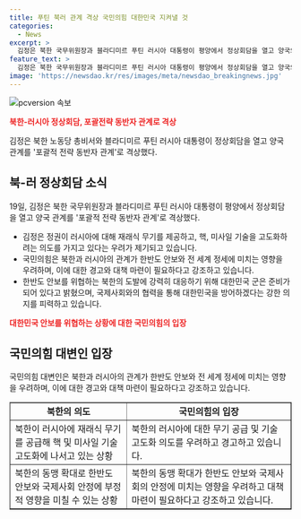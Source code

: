 ```yaml
---
title: 푸틴 북러 관계 격상 국민의힘 대한민국 지켜낼 것
categories:
  - News
excerpt: >
  김정은 북한 국무위원장과 블라디미르 푸틴 러시아 대통령이 평양에서 정상회담을 열고 양국의 관계를 포괄적 전략 동반자 관계로 격상했다. 이에 대해 국민의힘이 대한민국의 안보를 우려하며 북한과 러시아의 관계가 한 단계 높아진 것으로 경고하고 있다. 국민의힘은 대한민국의 안보를 위해 모든 수단과 방법을 동원하여 지켜낼 것을 강조하고 있으며, 북한의 군사적 도발에 대비하기 위해 철통같은 안보 태세를 유지할 것이라 밝혔다.
feature_text: >
  김정은 북한 국무위원장과 블라디미르 푸틴 러시아 대통령이 평양에서 정상회담을 열고 양국의 관계를 포괄적 전략 동반자 관계로 격상했다. 이에 대해 국민의힘이 대한민국의 안보를 우려하며 북한과 러시아의 관계가 한 단계 높아진 것으로 경고하고 있다. 국민의힘은 대한민국의 안보를 위해 모든 수단과 방법을 동원하여 지켜낼 것을 강조하고 있으며, 북한의 군사적 도발에 대비하기 위해 철통같은 안보 태세를 유지할 것이라 밝혔다.
image: 'https://newsdao.kr/res/images/meta/newsdao_breakingnews.jpg'
---
```


<p><img src="https://newsdao.kr/res/images/meta/newsdao_breakingnews.jpg" alt="pcversion 속보" /></p>

<p><b><span style="color: #ee2323;">북한-러시아 정상회담, 포괄전략 동반자 관계로 격상</span></b></p>

<p>김정은 북한 노동당 총비서와 블라디미르 푸틴 러시아 대통령이 정상회담을 열고 양국 관계를 '포괄적 전략 동반자 관계'로 격상했다.</p>

<h2 data-ke-size="size26">북-러 정상회담 소식</h2>

<p data-ke-size="size16">19일, 김정은 북한 국무위원장과 블라디미르 푸틴 러시아 대통령이 평양에서 정상회담을 열고 양국 관계를 '포괄적 전략 동반자 관계'로 격상했다.</p>

<ul>
  <li>김정은 정권이 러시아에 대해 재래식 무기를 제공하고, 핵, 미사일 기술을 고도화하려는 의도를 가지고 있다는 우려가 제기되고 있습니다.</li>
  <li>국민의힘은 북한과 러시아의 관계가 한반도 안보와 전 세계 정세에 미치는 영향을 우려하며, 이에 대한 경고와 대책 마련이 필요하다고 강조하고 있습니다.</li>
  <li>한반도 안보를 위협하는 북한의 도발에 강력히 대응하기 위해 대한민국 군은 준비가 되어 있다고 밝혔으며, 국제사회와의 협력을 통해 대한민국을 방어하겠다는 강한 의지를 피력하고 있습니다.</li>
</ul>

<p><b><span style="color: #ee2323;">대한민국 안보를 위협하는 상황에 대한 국민의힘의 입장</span></b></p>

<h2 data-ke-size="size26">국민의힘 대변인 입장</h2>

<p data-ke-size="size16">국민의힘 대변인은 북한과 러시아의 관계가 한반도 안보와 전 세계 정세에 미치는 영향을 우려하며, 이에 대한 경고와 대책 마련이 필요하다고 강조하고 있습니다.</p>

<table style="width: 100%;" border="1">
<tbody>
<tr>
<td style="text-align: center; height: 17px;"><b>북한의 의도</b></td>
<td style="text-align: center; height: 17px;"><b>국민의힘의 입장</b></td>
</tr>
<tr>
<td style="text-align: left;">북한이 러시아에 재래식 무기를 공급해 핵 및 미사일 기술 고도화에 나서고 있는 상황</td>
<td style="text-align: left;">북한의 러시아에 대한 무기 공급 및 기술 고도화 의도를 우려하고 경고하고 있습니다.</td>
</tr>
<tr>
<td style="text-align: left;">북한의 동맹 확대로 한반도 안보와 국제사회 안정에 부정적 영향을 미칠 수 있는 상황</td>
<td style="text-align: left;">북한의 동맹 확대가 한반도 안보와 국제사회의 안정에 미치는 영향을 우려하고 대책 마련이 필요하다고 강조하고 있습니다.</td>
</tr>
</tbody>
</table>

<p data-ke-size="size16">&nbsp;</p>

<p data-ke-size="size16">&nbsp;</p>

